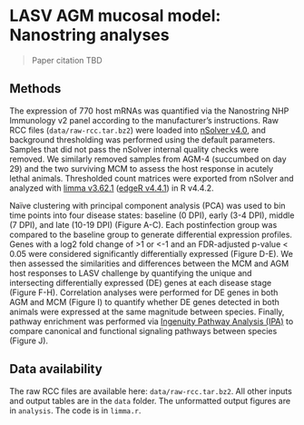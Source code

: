 
# LASV AGM mucosal model: Nanostring analyses

> Paper citation TBD

## Methods

The expression of 770 host mRNAs was quantified via the Nanostring NHP Immunology v2 panel according to the manufacturer’s instructions. Raw RCC files (`data/raw-rcc.tar.bz2`) were loaded into [nSolver v4.0](https://nanostring.com/products/ncounter-analysis-system/ncounter-analysis-solutions/), and background thresholding was performed using the default parameters. Samples that did not pass the nSolver internal quality checks were removed. We similarly removed samples from AGM-4 (succumbed on day 29) and the two surviving MCM to assess the host response in acutely lethal animals. Thresholded count matrices were exported from nSolver and analyzed with [limma v3.62.1](https://doi.org/10.1093/nar/gkv007) ([edgeR v4.4.1](https://doi.org/10.1093/bioinformatics/btp616)) in R v4.4.2​.

Naïve clustering with principal component analysis (PCA) was used to bin time points into four disease states: baseline (0 DPI), early (3-4 DPI), middle (7 DPI), and late (10-19 DPI) (Figure A-C). Each postinfection group was compared to the baseline group to generate differential expression profiles. Genes with a log2 fold change of >1 or <-1 and an FDR-adjusted p-value < 0.05 were considered significantly differentially expressed (Figure D-E). We then assessed the similarities and differences between the MCM and AGM host responses to LASV challenge by quantifying the unique and intersecting differentially expressed (DE) genes at each disease stage (Figure F-H). Correlation analyses were performed for DE genes in both AGM and MCM (Figure I) to quantify whether DE genes detected in both animals were expressed at the same magnitude between species. Finally, pathway enrichment was performed via [Ingenuity Pathway Analysis (IPA)​](https://doi.org/10.1093/bioinformatics/btt703) to compare canonical and functional signaling pathways between species (Figure J).

## Data availability

The raw RCC files are available here: `data/raw-rcc.tar.bz2`. All other inputs and output tables are in the `data` folder. The unformatted output figures are in `analysis`. The code is in `limma.r`. 
